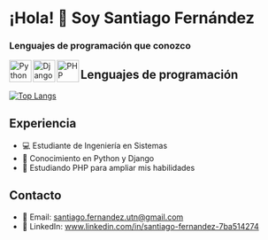# ¡Hola! 👋 Soy Santiago Fernández

### Lenguajes de programación que conozco

[<img align="left" alt="Python" width="40px" src="https://www.aldw.com.es/wp-content/uploads/2022/07/Laravel-Madrid.png" />](https://www.python.org/)
[<img align="left" alt="Django" width="40px" src="https://upload.wikimedia.org/wikipedia/commons/thumb/c/c3/Python-logo-notext.svg/800px-Python-logo-notext.svg.png"/>](https://www.djangoproject.com/)
[<img align="left" alt="PHP" width="40px" src="https://cdn-icons-png.flaticon.com/512/919/919830.png" />](https://www.php.net/)

## Lenguajes de programación
[![Top Langs](https://github-readme-stats.vercel.app/api/top-langs/?username=S4ntifdz&layout=compact)](https://github.com/anuraghazra/github-readme-stats)

## Experiencia
- 💻 Estudiante de Ingeniería en Sistemas
- 🐍 Conocimiento en Python y Django
- 🚀 Estudiando PHP para ampliar mis habilidades

## Contacto
- 📧 Email: santiago.fernandez.utn@gmail.com
- 🔗 LinkedIn: www.linkedin.com/in/santiago-fernandez-7ba514274
<!-- - 🌐 Sitio web: [www.tusitio.com](https://www.tusitio.com) -> 


